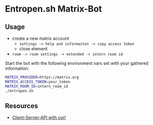 # Entropen.sh Matrix-Bot

## Usage

- create a new matrix account
    - `settings -> help and informaiton -> copy access token`
    - close element
- `room -> room settings -> extended -> intern room id`

Start the bot with the following environment vars set with your gathered
information: 

```sh
MATRIX_PROVIDER=https://matrix.org
MATRIX_ACCESS_TOKEN=your_token
MATRIX_ROOM_ID=intern_room_id
./entropen.sh
```

## Resources

- [Client-Server-API with curl](https://www.matrix.org/docs/guides/client-server-api)

